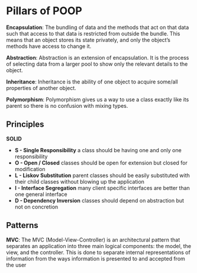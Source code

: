 # Pillars of POOP
**Encapsulation**: The bundling of data and the methods that act on that data such that access to that data is restricted from outside the bundle.  This means that an object stores its state privately, and only the object’s methods have access to change it.

**Abstraction**:  Abstraction is an extension of encapsulation. It is the process of selecting data from a larger pool to show only the relevant details to the object.

**Inheritance**: Inheritance is the ability of one object to acquire some/all properties of another object.

**Polymorphism**:  Polymorphism gives us a way to use a class exactly like its parent so there is no confusion with mixing types.

## Principles

**SOLID**

<ul>
<li><b>S - Single Responsibility</b> a class should be having one and only one responsibility</li>
<li><b>O - Open / Closed</b> classes should be open for extension but closed for modification</li>
<li><b>L - Liskov Substitution</b> parent classes should be easily substituted with their child classes without blowing up the application</li>
<li><b>I - Interface Segregation</b> many client specific interfaces are better than one general interface</li>
<li><b>D - Dependency Inversion</b> classes should depend on abstraction but not on concretion</li>
</ul>


## Patterns

**MVC**:
The MVC (Model-View-Controller) is an architectural pattern that separates an application into three main logical components: the model, the view, and the controller. This is done to separate internal representations of information from the ways information is presented to and accepted from the user

